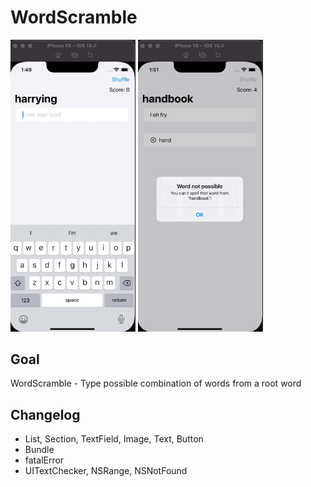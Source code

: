 # WordScramble
<img src="../../assets/word_scramble.gif" width="200" />

<img src="../../assets/word_scramble_2.gif" width="200" />

## Goal

WordScramble - Type possible combination of words from a root word

## Changelog

* List, Section, TextField, Image, Text, Button
* Bundle
* fatalError
* UITextChecker, NSRange, NSNotFound